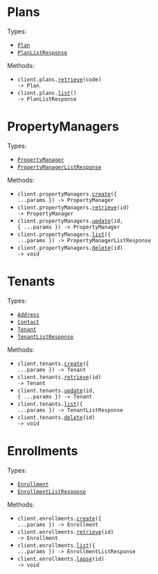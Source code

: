 # Plans

Types:

- <code><a href="./src/resources/plans.ts">Plan</a></code>
- <code><a href="./src/resources/plans.ts">PlanListResponse</a></code>

Methods:

- <code title="get /api/plans/{code}">client.plans.<a href="./src/resources/plans.ts">retrieve</a>(code) -> Plan</code>
- <code title="get /api/plans">client.plans.<a href="./src/resources/plans.ts">list</a>() -> PlanListResponse</code>

# PropertyManagers

Types:

- <code><a href="./src/resources/property-managers.ts">PropertyManager</a></code>
- <code><a href="./src/resources/property-managers.ts">PropertyManagerListResponse</a></code>

Methods:

- <code title="post /api/property-managers">client.propertyManagers.<a href="./src/resources/property-managers.ts">create</a>({ ...params }) -> PropertyManager</code>
- <code title="get /api/property-managers/{id}">client.propertyManagers.<a href="./src/resources/property-managers.ts">retrieve</a>(id) -> PropertyManager</code>
- <code title="patch /api/property-managers/{id}">client.propertyManagers.<a href="./src/resources/property-managers.ts">update</a>(id, { ...params }) -> PropertyManager</code>
- <code title="get /api/property-managers">client.propertyManagers.<a href="./src/resources/property-managers.ts">list</a>({ ...params }) -> PropertyManagerListResponse</code>
- <code title="delete /api/property-managers/{id}">client.propertyManagers.<a href="./src/resources/property-managers.ts">delete</a>(id) -> void</code>

# Tenants

Types:

- <code><a href="./src/resources/tenants.ts">Address</a></code>
- <code><a href="./src/resources/tenants.ts">Contact</a></code>
- <code><a href="./src/resources/tenants.ts">Tenant</a></code>
- <code><a href="./src/resources/tenants.ts">TenantListResponse</a></code>

Methods:

- <code title="post /api/tenants">client.tenants.<a href="./src/resources/tenants.ts">create</a>({ ...params }) -> Tenant</code>
- <code title="get /api/tenants/{id}">client.tenants.<a href="./src/resources/tenants.ts">retrieve</a>(id) -> Tenant</code>
- <code title="patch /api/tenants/{id}">client.tenants.<a href="./src/resources/tenants.ts">update</a>(id, { ...params }) -> Tenant</code>
- <code title="get /api/tenants">client.tenants.<a href="./src/resources/tenants.ts">list</a>({ ...params }) -> TenantListResponse</code>
- <code title="delete /api/tenants/{id}">client.tenants.<a href="./src/resources/tenants.ts">delete</a>(id) -> void</code>

# Enrollments

Types:

- <code><a href="./src/resources/enrollments.ts">Enrollment</a></code>
- <code><a href="./src/resources/enrollments.ts">EnrollmentListResponse</a></code>

Methods:

- <code title="post /api/enrollments">client.enrollments.<a href="./src/resources/enrollments.ts">create</a>({ ...params }) -> Enrollment</code>
- <code title="get /api/enrollments/{id}">client.enrollments.<a href="./src/resources/enrollments.ts">retrieve</a>(id) -> Enrollment</code>
- <code title="get /api/enrollments">client.enrollments.<a href="./src/resources/enrollments.ts">list</a>({ ...params }) -> EnrollmentListResponse</code>
- <code title="delete /api/enrollments/{id}">client.enrollments.<a href="./src/resources/enrollments.ts">lapse</a>(id) -> void</code>
